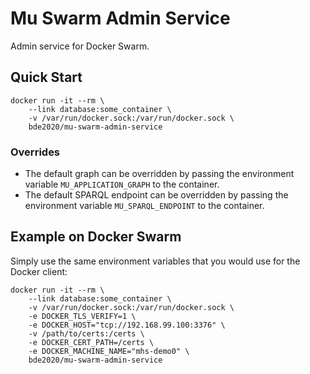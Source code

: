 Mu Swarm Admin Service
======================

Admin service for Docker Swarm.

Quick Start
-----------

```
docker run -it --rm \
    --link database:some_container \
    -v /var/run/docker.sock:/var/run/docker.sock \
    bde2020/mu-swarm-admin-service
```

### Overrides

 *  The default graph can be overridden by passing the environment variable
    `MU_APPLICATION_GRAPH` to the container.
 *  The default SPARQL endpoint can be overridden by passing the environment
    variable `MU_SPARQL_ENDPOINT` to the container.

Example on Docker Swarm
-----------------------

Simply use the same environment variables that you would use for the Docker
client:

```
docker run -it --rm \
    --link database:some_container \
    -v /var/run/docker.sock:/var/run/docker.sock \
    -e DOCKER_TLS_VERIFY=1 \
    -e DOCKER_HOST="tcp://192.168.99.100:3376" \
    -v /path/to/certs:/certs \
    -e DOCKER_CERT_PATH=/certs \
    -e DOCKER_MACHINE_NAME="mhs-demo0" \
    bde2020/mu-swarm-admin-service
```
